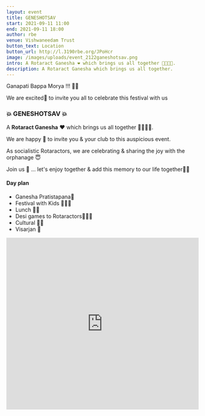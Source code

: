 ```yaml
---
layout: event
title: GENESHOTSAV
start: 2021-09-11 11:00
end: 2021-09-11 18:00
author: rbe
venue: Vishwaneedam Trust
button_text: Location
button_url: http://l.3190rbe.org/JPoHcr
image: /images/uploads/event_2122ganeshotsav.png
intro: A Rotaract Ganesha ❤️ which brings us all together 👫🏻👬👭.
description: A Rotaract Ganesha which brings us all together.
---
```

Ganapati Bappa Morya !!! 🙏🏻

We are excited🥳 to invite you all to celebrate this festival with us 

### 💥 GENESHOTSAV 💥

A **Rotaract Ganesha** ❤️ which brings us all together 👫🏻👬👭.

We are happy 🥰 to invite you & your club to this auspicious event.

As socialistic Rotaractors, we are celebrating & sharing the joy with the orphanage 😇

Join us 🙏 ... let's enjoy together & add this memory to our life together🥰🤝

#### Day plan

* Ganesha Pratistapana💓
* Festival with Kids 🧍🧍‍♀️
* Lunch 🍲🍛 
* Desi games to Rotaractors🏏🎾🧩
* Cultural 💃🕺
* Visarjan 👋 


<iframe src="https://www.google.com/maps/embed?pb=!1m14!1m8!1m3!1d15550.977711207326!2d77.58!3d12.9881915!3m2!1i1024!2i768!4f13.1!3m3!1m2!1s0x0%3A0xbb1c1c61377b02e1!2sVishwaneedam%20Trust!5e0!3m2!1sen!2sin!4v1631171840811!5m2!1sen!2sin" width="100%" height="450" style="border:0;" allowfullscreen="" loading="lazy"></iframe>